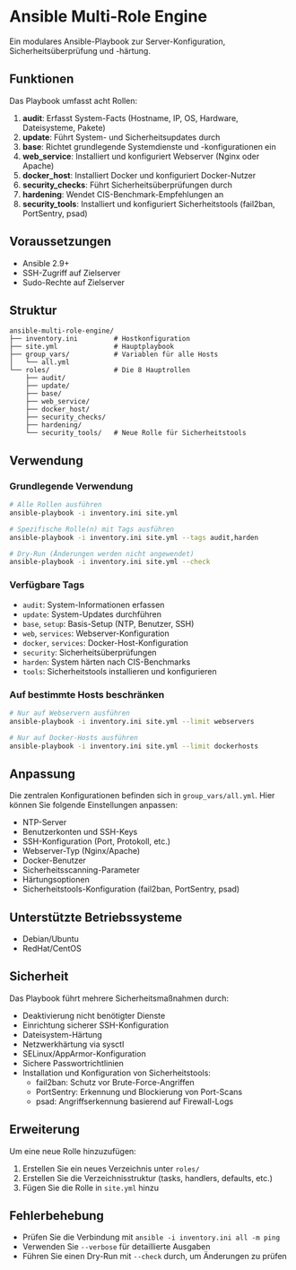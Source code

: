 # Ansible Multi-Role Engine

Ein modulares Ansible-Playbook zur Server-Konfiguration, Sicherheitsüberprüfung und -härtung.

## Funktionen

Das Playbook umfasst acht Rollen:

1. **audit**: Erfasst System-Facts (Hostname, IP, OS, Hardware, Dateisysteme, Pakete)
2. **update**: Führt System- und Sicherheitsupdates durch
3. **base**: Richtet grundlegende Systemdienste und -konfigurationen ein
4. **web_service**: Installiert und konfiguriert Webserver (Nginx oder Apache)
5. **docker_host**: Installiert Docker und konfiguriert Docker-Nutzer
6. **security_checks**: Führt Sicherheitsüberprüfungen durch
7. **hardening**: Wendet CIS-Benchmark-Empfehlungen an
8. **security_tools**: Installiert und konfiguriert Sicherheitstools (fail2ban, PortSentry, psad)

## Voraussetzungen

- Ansible 2.9+
- SSH-Zugriff auf Zielserver
- Sudo-Rechte auf Zielserver

## Struktur

```
ansible-multi-role-engine/
├── inventory.ini         # Hostkonfiguration
├── site.yml              # Hauptplaybook
├── group_vars/           # Variablen für alle Hosts
│   └── all.yml
└── roles/                # Die 8 Hauptrollen
    ├── audit/
    ├── update/
    ├── base/
    ├── web_service/
    ├── docker_host/
    ├── security_checks/
    ├── hardening/
    └── security_tools/   # Neue Rolle für Sicherheitstools
```

## Verwendung

### Grundlegende Verwendung

```bash
# Alle Rollen ausführen
ansible-playbook -i inventory.ini site.yml

# Spezifische Rolle(n) mit Tags ausführen
ansible-playbook -i inventory.ini site.yml --tags audit,harden

# Dry-Run (Änderungen werden nicht angewendet)
ansible-playbook -i inventory.ini site.yml --check
```

### Verfügbare Tags

- `audit`: System-Informationen erfassen
- `update`: System-Updates durchführen
- `base`, `setup`: Basis-Setup (NTP, Benutzer, SSH)
- `web`, `services`: Webserver-Konfiguration
- `docker`, `services`: Docker-Host-Konfiguration
- `security`: Sicherheitsüberprüfungen
- `harden`: System härten nach CIS-Benchmarks
- `tools`: Sicherheitstools installieren und konfigurieren

### Auf bestimmte Hosts beschränken

```bash
# Nur auf Webservern ausführen
ansible-playbook -i inventory.ini site.yml --limit webservers

# Nur auf Docker-Hosts ausführen
ansible-playbook -i inventory.ini site.yml --limit dockerhosts
```

## Anpassung

Die zentralen Konfigurationen befinden sich in `group_vars/all.yml`. Hier können Sie folgende Einstellungen anpassen:

- NTP-Server
- Benutzerkonten und SSH-Keys
- SSH-Konfiguration (Port, Protokoll, etc.)
- Webserver-Typ (Nginx/Apache)
- Docker-Benutzer
- Sicherheitsscanning-Parameter
- Härtungsoptionen
- Sicherheitstools-Konfiguration (fail2ban, PortSentry, psad)

## Unterstützte Betriebssysteme

- Debian/Ubuntu
- RedHat/CentOS

## Sicherheit

Das Playbook führt mehrere Sicherheitsmaßnahmen durch:
- Deaktivierung nicht benötigter Dienste
- Einrichtung sicherer SSH-Konfiguration
- Dateisystem-Härtung
- Netzwerkhärtung via sysctl
- SELinux/AppArmor-Konfiguration
- Sichere Passwortrichtlinien
- Installation und Konfiguration von Sicherheitstools:
  - fail2ban: Schutz vor Brute-Force-Angriffen
  - PortSentry: Erkennung und Blockierung von Port-Scans
  - psad: Angriffserkennung basierend auf Firewall-Logs

## Erweiterung

Um eine neue Rolle hinzuzufügen:

1. Erstellen Sie ein neues Verzeichnis unter `roles/`
2. Erstellen Sie die Verzeichnisstruktur (tasks, handlers, defaults, etc.)
3. Fügen Sie die Rolle in `site.yml` hinzu

## Fehlerbehebung

- Prüfen Sie die Verbindung mit `ansible -i inventory.ini all -m ping`
- Verwenden Sie `--verbose` für detaillierte Ausgaben
- Führen Sie einen Dry-Run mit `--check` durch, um Änderungen zu prüfen 